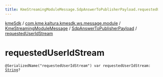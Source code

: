 ```yaml
---
title: KmeStreamingModuleMessage.SdpAnswerToPublisherPayload.requestedUserIdStream - kmeSdk
---
```


[kmeSdk](../../../index.html) / [com.kme.kaltura.kmesdk.ws.message.module](../../index.html) / [KmeStreamingModuleMessage](../index.html) / [SdpAnswerToPublisherPayload](index.html) / [requestedUserIdStream](./requested-user-id-stream.html)

# requestedUserIdStream

`@SerializedName("requestedUserIdStream") var requestedUserIdStream: `[`String`](https://kotlinlang.org/api/latest/jvm/stdlib/kotlin/-string/index.html)`?`